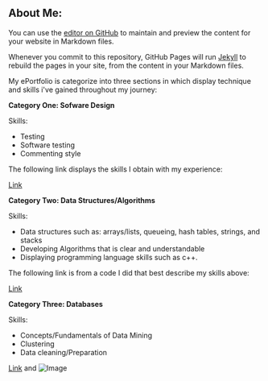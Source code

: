 ## About Me:

You can use the [editor on GitHub](https://github.com/basslove28/basslove.github.io/edit/gh-pages/index.md) to maintain and preview the content for your website in Markdown files.

Whenever you commit to this repository, GitHub Pages will run [Jekyll](https://jekyllrb.com/) to rebuild the pages in your site, from the content in your Markdown files.



My ePortfolio is categorize into three sections in which display technique and skills i've gained throughout my journey:

**Category One: Sofware Design**

Skills:
- Testing
- Software testing
- Commenting style

The following link displays the skills I obtain with my experience:

[Link](https://github.com/basslove28/basslove28.github.io/blob/gh-pages/App.java)
 

**Category Two: Data Structures/Algorithms**

Skills:
- Data structures such as: arrays/lists, queueing, hash tables, strings, and stacks
- Developing Algorithms that is clear and understandable
- Displaying programming language skills such as c++.

The following link is from a code I did that best describe my skills above:

[Link](https://github.com/basslove28/basslove28.github.io/blob/gh-pages/Cs260enhancment.cp)

**Category Three: Databases**

Skills:
- Concepts/Fundamentals of Data Mining  
- Clustering 
- Data cleaning/Preparation 


[Link](url) and ![Image](src)




